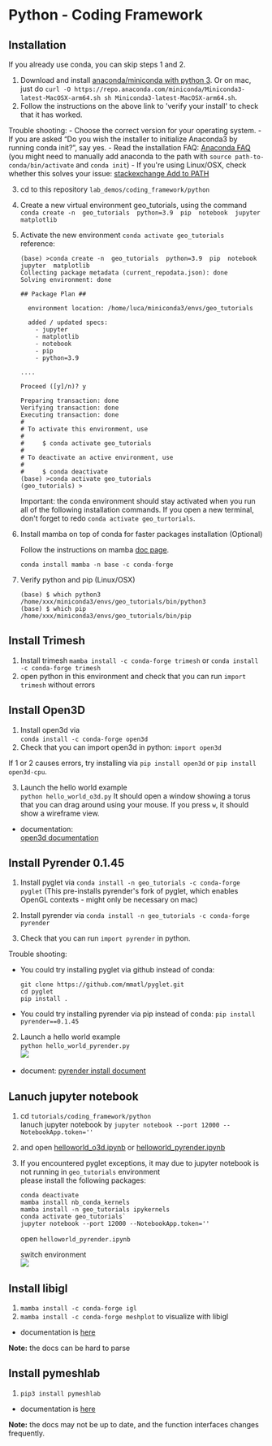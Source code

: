 # Python - Coding Framework

## Installation   
If you already use conda, you can skip steps 1 and 2.
1. Download and install [anaconda/miniconda with python 3](https://docs.anaconda.com/miniconda/install/).
Or on mac, just do
`curl -O https://repo.anaconda.com/miniconda/Miniconda3-latest-MacOSX-arm64.sh
		sh Miniconda3-latest-MacOSX-arm64.sh`.
2. Follow the instructions on the above link to 'verify your install' to check that it has worked.

Trouble shooting:
    - Choose the correct version for your operating system.
    - If you are asked “Do you wish the installer to initialize Anaconda3 by running conda init?”, say yes.
    - Read the installation FAQ: [Anaconda FAQ]( https://docs.anaconda.com/anaconda/user-guide/faq/#installing-anaconda ) (you might need to manually add anaconda to the path with `source path-to-conda/bin/activate` and `conda init`)
    - If you're using Linux/OSX, check whether this solves your issue: [stackexchange Add to PATH]( https://askubuntu.com/questions/760311/anaconda-i-have-to-type-export-path-anaconda3-bin-path-everytime-i-rerun )


3. cd to this repository `lab_demos/coding_framework/python`
4. Create a new virtual environment geo_tutorials, using the command   
````conda create -n  geo_tutorials  python=3.9  pip  notebook  jupyter  matplotlib````

5. Activate the new environment
`conda activate geo_tutorials`  
reference:
    ````
    (base) >conda create -n  geo_tutorials  python=3.9  pip  notebook  jupyter  matplotlib
    Collecting package metadata (current_repodata.json): done
    Solving environment: done
    
    ## Package Plan ##
    
      environment location: /home/luca/miniconda3/envs/geo_tutorials
    
      added / updated specs:
        - jupyter
        - matplotlib
        - notebook
        - pip
        - python=3.9

    ....

    Proceed ([y]/n)? y

    Preparing transaction: done
    Verifying transaction: done
    Executing transaction: done
    #
    # To activate this environment, use
    #
    #     $ conda activate geo_tutorials
    #
    # To deactivate an active environment, use
    #
    #     $ conda deactivate 
    (base) >conda activate geo_tutorials 
    (geo_tutorials) > 
    ````
    Important: the conda environment should stay activated when you run all of the following installation commands.
    If you open a new terminal, don't forget to redo `conda activate geo_turtorials`.
    
6. Install mamba on top of conda for faster packages installation (Optional)

    Follow the instructions on mamba [doc page](https://mamba.readthedocs.io/en/latest/installation.html).

    `conda install mamba -n base -c conda-forge`

7. Verify python and pip (Linux/OSX)
    ````
    (base) $ which python3
    /home/xxx/miniconda3/envs/geo_tutorials/bin/python3
    (base) $ which pip
    /home/xxx/miniconda3/envs/geo_tutorials/bin/pip
    ```` 

## Install Trimesh 

1. Install trimesh
   `mamba install -c conda-forge trimesh`
   or
   `conda install -c conda-forge trimesh`
2. open python in this environment and check that you can run `import trimesh` without errors
    
## Install Open3D 

1. Install open3d via  
    `conda install -c conda-forge open3d`
2. Check that you can import open3d in python:
    `import open3d`
    
If 1 or 2 causes errors, try installing via
    `pip install open3d` or `pip install open3d-cpu`.

3. Launch the hello world example    
    `python hello_world_o3d.py`
    It should open a window showing a torus that you can drag around using your mouse.
    If you press `w`, it should show a wireframe view.
    
* documentation:  
[open3d documentation](http://www.open3d.org/docs/release/introduction.html)  

## Install Pyrender 0.1.45

1. Install pyglet via `conda install -n geo_tutorials -c conda-forge pyglet`
(This pre-installs pyrender's fork of pyglet, which enables OpenGL contexts - might only be necessary on mac)

2. Install pyrender via `conda install -n geo_tutorials -c conda-forge pyrender`
3. Check that you can run `import pyrender` in python.

Trouble shooting:
- You could try installing pyglet via github instead of conda:
    ```
    git clone https://github.com/mmatl/pyglet.git
    cd pyglet
    pip install .
   ```
- You could try installing pyrender via pip instead of conda:
   `pip install pyrender==0.1.45` 
   

2. Launch a hello world example    
    `python hello_world_pyrender.py `  
    ![]( ../imgs/hello.jpg )
    
* document: 
[pyrender install document](https://pyrender.readthedocs.io/en/latest/install/index.html)  
    
    
## Lanuch jupyter notebook
1. cd `tutorials/coding_framework/python`  
    lanuch jupyter notebook by 
    `jupyter notebook --port 12000 --NotebookApp.token=''`  
    
2. and open [helloworld_o3d.ipynb](helloworld_o3d.ipynb) or [helloworld_pyrender.ipynb](helloworld_pyrender.ipynb)

3. If you encountered pyglet exceptions, it may due to jupyter notebook is not running in `geo_tutorials` environment  
     please install the following packages:
     ```
     conda deactivate
     mamba install nb_conda_kernels
     mamba install -n geo_tutorials ipykernels
     conda activate geo_tutorials`
     jupyter notebook --port 12000 --NotebookApp.token=''
     ```
     open `helloworld_pyrender.ipynb`

     switch environment  
     ![](../imgs/jupyter.png)

## Install libigl
1. `mamba install -c conda-forge igl`
2. `mamba install -c conda-forge meshplot` to visualize with libigl

* documentation is [here](https://libigl.github.io/libigl-python-bindings/igl_docs/)

**Note:** the docs can be hard to parse

## Install pymeshlab
1. `pip3 install pymeshlab`

* documentation is [here](https://pymeshlab.readthedocs.io/en/latest/intro.html)

**Note:** the docs may not be up to date, and the function interfaces changes frequently.
